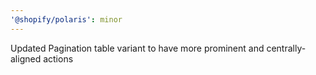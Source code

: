 ```yaml
---
'@shopify/polaris': minor
---
```


Updated Pagination table variant to have more prominent and centrally-aligned actions
